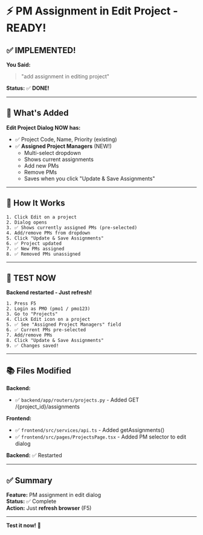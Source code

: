 # ⚡ PM Assignment in Edit Project - READY!

## ✅ **IMPLEMENTED!**

**You Said:**
> "add assignment in editing project"

**Status:** ✅ **DONE!**

---

## 🎯 **What's Added**

**Edit Project Dialog NOW has:**
- ✅ Project Code, Name, Priority (existing)
- ✅ **Assigned Project Managers** (NEW!)
  - Multi-select dropdown
  - Shows current assignments
  - Add new PMs
  - Remove PMs
  - Saves when you click "Update & Save Assignments"

---

## 🔧 **How It Works**

```
1. Click Edit on a project
2. Dialog opens
3. ✅ Shows currently assigned PMs (pre-selected)
4. Add/remove PMs from dropdown
5. Click "Update & Save Assignments"
6. ✅ Project updated
7. ✅ New PMs assigned
8. ✅ Removed PMs unassigned
```

---

## 🚀 **TEST NOW**

**Backend restarted - Just refresh!**

```
1. Press F5
2. Login as PMO (pmo1 / pmo123)
3. Go to "Projects"
4. Click Edit icon on a project
5. ✅ See "Assigned Project Managers" field
6. ✅ Current PMs pre-selected
7. Add/remove PMs
8. Click "Update & Save Assignments"
9. ✅ Changes saved!
```

---

## 📚 **Files Modified**

**Backend:**
- ✅ `backend/app/routers/projects.py` - Added GET /{project_id}/assignments

**Frontend:**
- ✅ `frontend/src/services/api.ts` - Added getAssignments()
- ✅ `frontend/src/pages/ProjectsPage.tsx` - Added PM selector to edit dialog

**Backend:** ✅ Restarted

---

## ✅ **Summary**

**Feature:** PM assignment in edit dialog  
**Status:** ✅ Complete  
**Action:** Just **refresh browser** (F5)  

---

**Test it now! 🎉**

